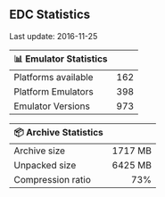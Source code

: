 ## EDC Statistics

Last update: 2016-11-25

| :bar_chart: Emulator Statistics | |
|:-----|------:|
| Platforms available | 162 |
| Platform Emulators | 398 |
| Emulator Versions  | 973 |

| :package: Archive Statistics | |
|:-----|------:|
| Archive size | 1717 MB |
| Unpacked size | 6425 MB |
| Compression ratio | 73% |
